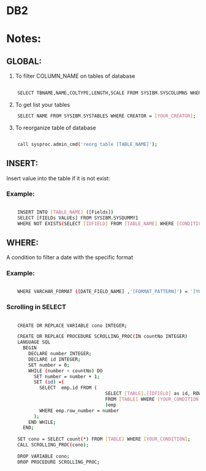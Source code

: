 # DB2
 
# Notes:
 
## GLOBAL:

1. To filter COLUMN_NAME on tables of database

```bash 
	
	SELECT TBNAME,NAME,COLTYPE,LENGTH,SCALE FROM SYSIBM.SYSCOLUMNS WHERE NAME = [COLUMN_NAME];
```
2. To get list your tables

```bash
 	SELECT NAME FROM SYSIBM.SYSTABLES WHERE CREATOR = [YOUR_CREATOR];
```
3. To reorganize table of database 

``` bash 

	call sysproc.admin_cmd('reorg table [TABLE_NAME]');
```
## INSERT:

Insert value into the table if it is not exist: 
 
### Example: 

``` bash

	INSERT INTO [TABLE_NAME] ([Fields])
	SELECT [FIELDs VALUEs] FROM SYSIBM.SYSDUMMY1
	WHERE NOT EXISTS(SELECT [IDFIELD] FROM [TABLE_NAME] WHERE [CONDITION]);
```

## WHERE: 

A condition to filter a date with the specific format

### Example:

``` bash 

	WHERE VARCHAR_FORMAT ([DATE_FIELD_NAME] ,'[FORMAT_PATTERN]') = '[YOUR_DATE]'     --// FORMAT_PATTERN like YYYY-MM-DD , YOUR_DATE like 2018-09-09
```	

### Scrolling in SELECT

``` bash
 
	CREATE OR REPLACE VARIABLE cono INTEGER;

	CREATE OR REPLACE PROCEDURE SCROLLING_PROC(IN countNo INTEGER)
	LANGUAGE SQL
	  BEGIN
		DECLARE number INTEGER;
		DECLARE id INTEGER;
		SET number = 0;
		WHILE (number < countNo) DO
		  SET number = number + 1;
		  SET (id) =(
			SELECT  emp.id FROM (
									SELECT [TABLE].[IDFIELD] as id, ROW_NUMBER() OVER(ORDER BY [TABLE].[IDFIELD]) as row_number
									FROM [TABLE] WHERE [YOUR_CONDITION]
									)emp
			WHERE emp.row_number = number
		  );
		END WHILE;		
	  END;
	  
	SET cono = SELECT count(*) FROM [TABLE] WHERE [YOUR_CONDITION];
	CALL SCROLLING_PROC(cono);
	
	DROP VARIABLE cono;
	DROP PROCEDURE SCROLLING_PROC;
	
```
